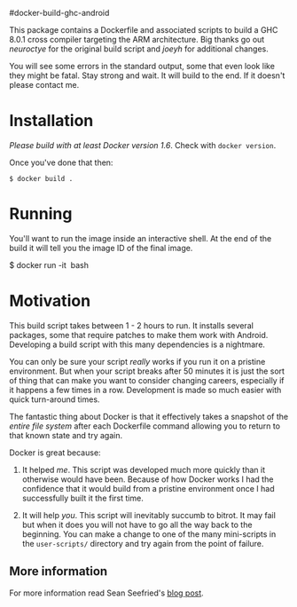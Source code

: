 #docker-build-ghc-android

This package contains a Dockerfile and associated scripts to build a
GHC 8.0.1 cross compiler targeting the ARM architecture. Big thanks go out
*neuroctye* for the original build script and *joeyh* for additional changes.

You will see some errors in the standard output, some that even look like they might be fatal.
Stay strong and wait. It will build to the end. If it doesn't please contact me.

# Installation

*Please build with at least Docker version 1.6*. Check with `docker version`.

Once you've done that then:

    $ docker build .

# Running

You'll want to run the image inside an interactive shell. At the end of
the build it will tell you the image ID of the final image.

$ docker run -it <image ID> bash

# Motivation

This build script takes between 1 - 2 hours to run. It installs several
packages, some that require patches to make them work with Android.
Developing a build script with this many dependencies is a nightmare.

You can only be sure your script *really* works if you run it on a pristine
environment. But when your script breaks after 50 minutes it is just the sort of
thing that can make you want to consider changing careers, especially if it
happens a few times in a row. Development is made so much easier with
quick turn-around times.

The fantastic thing about Docker is that it effectively takes a snapshot of the *entire
file system* after each Dockerfile command allowing you to return to that
known state and try again.

Docker is great because:

1. It helped *me*. This script was developed much more quickly than it otherwise
   would have been. Because of how Docker works I had the confidence that it
   would build from a pristine environment once I had successfully built it the
   first time.


2. It will help *you*. This script will inevitably succumb to bitrot.
   It may fail but when it does you will not have to go all the way back to the
   beginning. You can make a change to one of the many mini-scripts in the
   ```user-scripts/``` directory and try again from the point of failure.

## More information

For more information read Sean Seefried's [blog post](http://lambdalog.seanseefried.com/posts/2014-12-12-docker-build-scripts.html).
